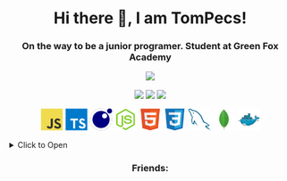 <h1  align="center">Hi there 👋, I am TomPecs!</h1>

<h3  align="center">

On the way to be a junior programer. Student at Green Fox Academy

</h3>

<p  align="center">

<a href="https://github.com/TomPecs">

<img height="180em" src="https://github-readme-stats-eight-theta.vercel.app/api?username=TomPecs&show_icons=true&theme=vue-dark&include_all_commits=true&count_private=true"  />
<!-- <img height="180em" src="https://github-readme-stats-eight-theta.vercel.app/api/top-langs/?username=TomPecs&layout=compact&exclude_lang=java+r&theme=vue-dark" /> -->
</a>

</p>

<p  align="center">

<img src="https://badges.pufler.dev/commits/all/Tompecs?label=Public+commits&style=flat-square&color=6875f5&logo=github"/>

<img src="https://badges.pufler.dev/repos/Tompecs?label=Public+repos&style=flat-square&color=6875f5&logo=github"/>

<img src="https://badges.pufler.dev/visits/TomPecs/Tompecs?style=flat-square&color=6875f5&logo=github"/>

</p>

<p  align="center">

<img src="https://raw.githubusercontent.com/devicons/devicon/master/icons/javascript/javascript-original.svg" alt="javascript" width="40" height="40"/>

<img src="https://raw.githubusercontent.com/devicons/devicon/master/icons/typescript/typescript-original.svg" alt="php" width="40" height="40"/>

<img src="https://raw.githubusercontent.com/devicons/devicon/master/icons/lua/lua-original.svg" alt="lua" width="40" height="40"/>

<img src="https://raw.githubusercontent.com/devicons/devicon/master/icons/nodejs/nodejs-original.svg" alt="node" width="40" height="40"/>

<img src="https://raw.githubusercontent.com/devicons/devicon/master/icons/html5/html5-original.svg" alt="html5" width="40" height="40"/>

<img src="https://raw.githubusercontent.com/devicons/devicon/master/icons/css3/css3-original.svg" alt="css3" width="40" height="40"/>

<img src="https://raw.githubusercontent.com/devicons/devicon/master/icons/mysql/mysql-original.svg" alt="mysql" width="40" height="40"/>

<!-- <img src="https://raw.githubusercontent.com/devicons/devicon/master/icons/mariadb/mariadb-original.svg" alt="mysql" width="40" height="40"/> -->
  
<img src="https://raw.githubusercontent.com/devicons/devicon/master/icons/mongodb/mongodb-original.svg" alt="mysql" width="40" height="40"/>
  
<img src="https://raw.githubusercontent.com/devicons/devicon/master/icons/docker/docker-original.svg" alt="mysql" width="40" height="40"/>


</p>

<details> 
  <summary>Click to Open<h3  align="center">Friends:</h3></summary>
 


<div style="display:flex"><h4> [Developers:] </h4>

<a href="#">[#Ádám]</a> <a href="#">[#Beni]</a> <a href="https://github.com/CsokiHUN">[#Csoki]</a> <a href="https://www.twitch.tv/skeletonwarrior66">[#Csontvázharcos]</a> <a href="https://github.com/aDavidkaa">[#Davidkaaaah]</a> <a href="#">[#Füsti]</a> <a href="https://github.com/Gandalf6989">[#Gandalf]</a> <a href="https://github.com/Gellipapa">[#Gellipapa]</a> <a href="https://www.twitch.tv/xeppy94">[#Xeppy]</a>

</div>

<div style="display:flex"><h4>  [Non developers:] </h4>

<a href="https://www.twitch.tv/mran0_">[#An0]</a> <a href="https://www.twitch.tv/kantor_pictures">[#Kantor]</a> <a href="https://www.twitch.tv/klikkertv">[#KlikkerTV]</a>

</div>
<div style="display:flex"><h4> [Green Fox friends:] </h4>

<a href="https://github.com/rdg5">[#Sanyi]</a> <a href="https://github.com/matecserven">[#Máté]</a> <a href="https://github.com/bkeszl">[#Barna]</a> <a href="https://github.com/KreczAndris">[#András]</a> <a href="https://github.com/nldanne">[#Anh]</a> <a href="https://github.com/dragonfly-88">[#Annila]</a> <a href="https://github.com/brdsgnrx">[#Bence]</a> <a href="https://github.com/fauxmaux">[#Béla]</a> <a href="https://github.com/davidkanyik">[#Dávid]</a> <a href="https://github.com/Gbi92">[#Gabi]</a> <a href="https://github.com/kalip60">[#József]</a> <a href="https://github.com/MazurLaura">[#Lili]</a> <a href="https://github.com/jambi997">[#Marci]</a> <a href="https://github.com/XentiusCRFX">[#Mészi]</a> <a href="https://github.com/bodiors">[#Örs]</a>

  </div>
  </details>

<!--

**TomPecs/TomPecs** is a ✨ _special_ ✨ repository because its `README.md` (this file) appears on your GitHub profile.



Here are some ideas to get you started:



- 🔭 I’m currently working on ...

- 🌱 I’m currently learning ...

- 👯 I’m looking to collaborate on ...

- 🤔 I’m looking for help with ...

- 💬 Ask me about ...

- 📫 How to reach me: ...

- 😄 Pronouns: ...

- ⚡ Fun fact: ...

-->
